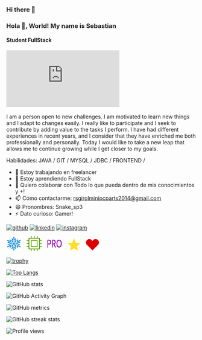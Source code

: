 ### Hi there 👋
### Hola 👋, World! My name is Sebastian 
#### Student FullStack
![Student FullStack](https://github.com/Snakesp3/Guia-7-Poo/blob/main/BannerSeba.pdf)

I am a person open to new challenges. I am motivated to learn new things and I adapt to changes easily. I really like to participate and I seek to contribute by adding value to the tasks I perform. I have had different experiences in recent years, and I consider that they have enriched me both professionally and personally. Today I would like to take a new leap that allows me to continue growing while I get closer to my goals.

Habilidades: JAVA / GIT / MYSQL / JDBC / FRONTEND / 

- 🔭 Estoy trabajando en freelancer 
- 🌱 Estoy aprendiendo FullStack 
- 👯 Quiero colaborar con Todo lo que pueda dentro de mis conocimientos y +! 
- 📫 Cómo contactarme: rsgirolminipcparts2014@gmail.com 
- 😄 Pronombres: Snake_sp3 
- ⚡ Dato curioso: Gamer! 


[<img src='https://cdn.jsdelivr.net/npm/simple-icons@3.0.1/icons/github.svg' alt='github' height='40'>](https://github.com/Snakesp3)  [<img src='https://cdn.jsdelivr.net/npm/simple-icons@3.0.1/icons/linkedin.svg' alt='linkedin' height='40'>](https://www.linkedin.com/in/https://www.linkedin.com/public-profile/settings?trk=d_flagship3_profile_self_view_public_profile/)  [<img src='https://cdn.jsdelivr.net/npm/simple-icons@3.0.1/icons/instagram.svg' alt='instagram' height='40'>](https://www.instagram.com/Sebacocol/)  

<a href='https://archiveprogram.github.com/'><img src='https://raw.githubusercontent.com/acervenky/animated-github-badges/master/assets/acbadge.gif' width='40' height='40'></a> <a href='https://docs.github.com/en/developers'><img src='https://raw.githubusercontent.com/acervenky/animated-github-badges/master/assets/devbadge.gif' width='40' height='40'></a> <a href='https://github.com/pricing'><img src='https://raw.githubusercontent.com/acervenky/animated-github-badges/master/assets/pro.gif' width='40' height='40'></a> <a href='https://stars.github.com/'><img src='https://raw.githubusercontent.com/acervenky/animated-github-badges/master/assets/starbadge.gif' width='35' height='35'></a> <a href='https://docs.github.com/en/github/supporting-the-open-source-community-with-github-sponsors'><img src='https://raw.githubusercontent.com/acervenky/animated-github-badges/master/assets/sponsorbadge.gif' width='35' height='35'></a> 

[![trophy](https://github-profile-trophy.vercel.app/?username=Snakesp3)](https://github.com/ryo-ma/github-profile-trophy)

[![Top Langs](https://github-readme-stats.vercel.app/api/top-langs/?username=Snakesp3)](https://github.com/anuraghazra/github-readme-stats)

![GitHub stats](https://github-readme-stats.vercel.app/api?username=Snakesp3&show_icons=true&count_private=true)  

![GitHub Activity Graph](https://activity-graph.herokuapp.com/graph?username=Snakesp3)  

![GitHub metrics](https://metrics.lecoq.io/Snakesp3)  

![GitHub streak stats](https://github-readme-streak-stats.herokuapp.com/?user=Snakesp3)  

![Profile views](https://gpvc.arturio.dev/Snakesp3)  
